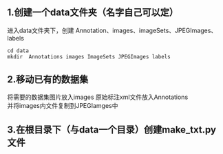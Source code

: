 #
## 1.创建一个data文件夹（名字自己可以定）
进入data文件夹下，创建 Annotation、images、imageSets、JPEGImages、labels
```
cd data
mkdir  Annotations images ImageSets JPEGImages labels
```
## 2.移动已有的数据集
将需要的数据集图片放入images  原始标注xml文件放入Annotations  
并将images内文件复制到JPEGIamges中

## 3.在根目录下（与data一个目录）创建make_txt.py 文件
